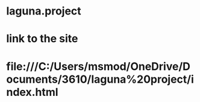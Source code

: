 # laguna.project
# link to the site
# file:///C:/Users/msmod/OneDrive/Documents/3610/laguna%20project/index.html
